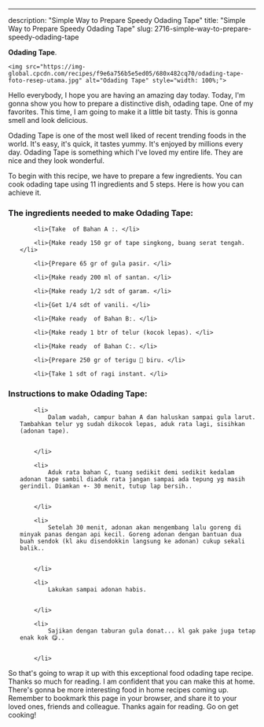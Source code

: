 ---
description: "Simple Way to Prepare Speedy Odading Tape"
title: "Simple Way to Prepare Speedy Odading Tape"
slug: 2716-simple-way-to-prepare-speedy-odading-tape

<p>
	<strong>Odading Tape</strong>. 
	
</p>
<p>
	
	<img src="https://img-global.cpcdn.com/recipes/f9e6a756b5e5ed05/680x482cq70/odading-tape-foto-resep-utama.jpg" alt="Odading Tape" style="width: 100%;">
	
	
</p>
<p>
	Hello everybody, I hope you are having an amazing day today. Today, I'm gonna show you how to prepare a distinctive dish, odading tape. One of my favorites. This time, I am going to make it a little bit tasty. This is gonna smell and look delicious.
</p>
	
<p>
	
</p>
<p>
	Odading Tape is one of the most well liked of recent trending foods in the world. It's easy, it's quick, it tastes yummy. It's enjoyed by millions every day. Odading Tape is something which I've loved my entire life. They are nice and they look wonderful.
</p>

<p>
To begin with this recipe, we have to prepare a few ingredients. You can cook odading tape using 11 ingredients and 5 steps. Here is how you can achieve it.
</p>

<h3>The ingredients needed to make Odading Tape:</h3>

<ol>
	
		<li>{Take  of Bahan A :. </li>
	
		<li>{Make ready 150 gr of tape singkong, buang serat tengah. </li>
	
		<li>{Prepare 65 gr of gula pasir. </li>
	
		<li>{Make ready 200 ml of santan. </li>
	
		<li>{Make ready 1/2 sdt of garam. </li>
	
		<li>{Get 1/4 sdt of vanili. </li>
	
		<li>{Make ready  of Bahan B:. </li>
	
		<li>{Make ready 1 btr of telur (kocok lepas). </li>
	
		<li>{Make ready  of Bahan C:. </li>
	
		<li>{Prepare 250 gr of terigu 🔼 biru. </li>
	
		<li>{Take 1 sdt of ragi instant. </li>
	
</ol>
<p>
	
</p>

<h3>Instructions to make Odading Tape:</h3>

<ol>
	
		<li>
			Dalam wadah, campur bahan A dan haluskan sampai gula larut. Tambahkan telur yg sudah dikocok lepas, aduk rata lagi, sisihkan (adonan tape).
			
			
		</li>
	
		<li>
			Aduk rata bahan C, tuang sedikit demi sedikit kedalam adonan tape sambil diaduk rata jangan sampai ada tepung yg masih gerindil. Diamkan +- 30 menit, tutup lap bersih..
			
			
		</li>
	
		<li>
			Setelah 30 menit, adonan akan mengembang lalu goreng di minyak panas dengan api kecil. Goreng adonan dengan bantuan dua buah sendok (kl aku disendokkin langsung ke adonan) cukup sekali balik..
			
			
		</li>
	
		<li>
			Lakukan sampai adonan habis.
			
			
		</li>
	
		<li>
			Sajikan dengan taburan gula donat... kl gak pake juga tetap enak kok 😋..
			
			
		</li>
	
</ol>

<p>
	
</p>

<p>
	So that's going to wrap it up with this exceptional food odading tape recipe. Thanks so much for reading. I am confident that you can make this at home. There's gonna be more interesting food in home recipes coming up. Remember to bookmark this page in your browser, and share it to your loved ones, friends and colleague. Thanks again for reading. Go on get cooking!
</p>
